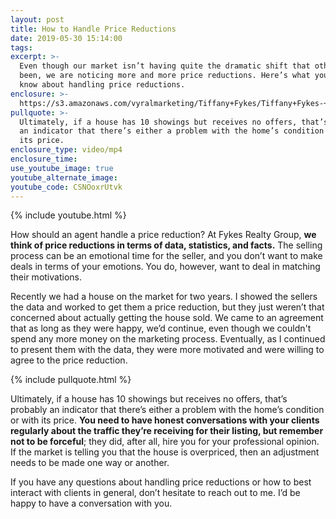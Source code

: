 ```yaml
---
layout: post
title: How to Handle Price Reductions
date: 2019-05-30 15:14:00
tags:
excerpt: >-
  Even though our market isn’t having quite the dramatic shift that others have
  been, we are noticing more and more price reductions. Here’s what you need to
  know about handling price reductions.
enclosure: >-
  https://s3.amazonaws.com/vyralmarketing/Tiffany+Fykes/Tiffany+Fykes-+How+to+Handle+Price+Reductions.mp4
pullquote: >-
  Ultimately, if a house has 10 showings but receives no offers, that’s probably
  an indicator that there’s either a problem with the home’s condition or with
  its price.
enclosure_type: video/mp4
enclosure_time:
use_youtube_image: true
youtube_alternate_image:
youtube_code: CSNOoxrUtvk
---
```


{% include youtube.html %}

How should an agent handle a price reduction? At Fykes Realty Group, **we think of price reductions in terms of data, statistics, and facts.** The selling process can be an emotional time for the seller, and you don’t want to make deals in terms of your emotions. You do, however, want to deal in matching their motivations.

Recently we had a house on the market for two years. I showed the sellers the data and worked to get them a price reduction, but they just weren’t that concerned about actually getting the house sold. We came to an agreement that as long as they were happy, we’d continue, even though we couldn't spend any more money on the marketing process. Eventually, as I continued to present them with the data, they were more motivated and were willing to agree to the price reduction.

{% include pullquote.html %}

Ultimately, if a house has 10 showings but receives no offers, that’s probably an indicator that there’s either a problem with the home’s condition or with its price. **You need to have honest conversations with your clients regularly about the traffic they’re receiving for their listing, but remember not to be forceful**; they did, after all, hire you for your professional opinion. If the market is telling you that the house is overpriced, then an adjustment needs to be made one way or another.

If you have any questions about handling price reductions or how to best interact with clients in general, don’t hesitate to reach out to me. I’d be happy to have a conversation with you.